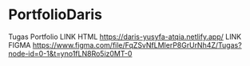 # PortfolioDaris
Tugas Portfolio 
LINK HTML https://daris-yusyfa-atqia.netlify.app/
LINK FIGMA https://www.figma.com/file/FqZSvNfLMlerP8GrUrNh4Z/Tugas?node-id=0-1&t=yno1fLN8Ro5iz0MT-0
